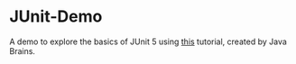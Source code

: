 # JUnit-Demo
 A demo to explore the basics of JUnit 5 using [this](https://www.youtube.com/playlist?list=PLqq-6Pq4lTTa4ad5JISViSb2FVG8Vwa4o) tutorial, created by Java Brains.
